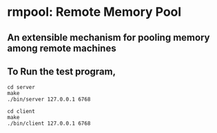 # rmpool: Remote Memory Pool

## An extensible mechanism for pooling memory among remote machines


## To Run the test program, 

```
cd server
make
./bin/server 127.0.0.1 6768
```

```
cd client
make
./bin/client 127.0.0.1 6768
```